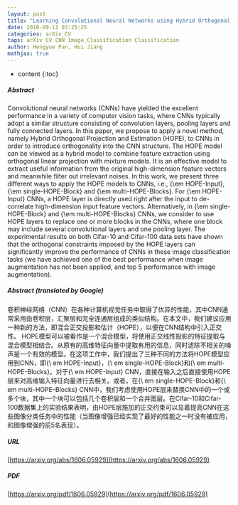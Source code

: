 ```yaml
---
layout: post
title: "Learning Convolutional Neural Networks using Hybrid Orthogonal Projection and Estimation"
date: 2016-09-11 03:25:25
categories: arXiv_CV
tags: arXiv_CV CNN Image_Classification Classification
author: Hengyue Pan, Hui Jiang
mathjax: true
---
```


* content
{:toc}

##### Abstract
Convolutional neural networks (CNNs) have yielded the excellent performance in a variety of computer vision tasks, where CNNs typically adopt a similar structure consisting of convolution layers, pooling layers and fully connected layers. In this paper, we propose to apply a novel method, namely Hybrid Orthogonal Projection and Estimation (HOPE), to CNNs in order to introduce orthogonality into the CNN structure. The HOPE model can be viewed as a hybrid model to combine feature extraction using orthogonal linear projection with mixture models. It is an effective model to extract useful information from the original high-dimension feature vectors and meanwhile filter out irrelevant noises. In this work, we present three different ways to apply the HOPE models to CNNs, i.e., {\em HOPE-Input}, {\em single-HOPE-Block} and {\em multi-HOPE-Blocks}. For {\em HOPE-Input} CNNs, a HOPE layer is directly used right after the input to de-correlate high-dimension input feature vectors. Alternatively, in {\em single-HOPE-Block} and {\em multi-HOPE-Blocks} CNNs, we consider to use HOPE layers to replace one or more blocks in the CNNs, where one block may include several convolutional layers and one pooling layer. The experimental results on both Cifar-10 and Cifar-100 data sets have shown that the orthogonal constraints imposed by the HOPE layers can significantly improve the performance of CNNs in these image classification tasks (we have achieved one of the best performance when image augmentation has not been applied, and top 5 performance with image augmentation).

##### Abstract (translated by Google)
卷积神经网络（CNN）在各种计算机视觉任务中取得了优异的性能，其中CNN通常采用由卷积层，汇聚层和完全连通层组成的类似结构。在本文中，我们建议应用一种新的方法，即混合正交投影和估计（HOPE），以便在CNN结构中引入正交性。 HOPE模型可以被看作是一个混合模型，将使用正交线性投影的特征提取与混合模型相结合。从原有的高维特征向量中提取有用的信息，同时滤除不相关的噪声是一个有效的模型。在这项工作中，我们提出了三种不同的方法将HOPE模型应用到CNN，即{\ em HOPE-Input}，{\ em single-HOPE-Block}和{\ em multi-HOPE-Blocks}。对于{\ em HOPE-Input} CNN，直接在输入之后直接使用HOPE层来对高维输入特征向量进行去相关。或者，在{\ em single-HOPE-Block}和{\ em multi-HOPE-Blocks} CNN中，我们考虑使用HOPE层来替换CNN中的一个或多个块，其中一个块可以包括几个卷积层和一个合并图层。在Cifar-10和Cifar-100数据集上的实验结果表明，由HOPE层施加的正交约束可以显着提高CNN在这些图像分类任务中的性能（当图像增强已经实现了最好的性能之一时没有被应用，和图像增强的前5名表现）。

##### URL
[https://arxiv.org/abs/1606.05929](https://arxiv.org/abs/1606.05929)

##### PDF
[https://arxiv.org/pdf/1606.05929](https://arxiv.org/pdf/1606.05929)

